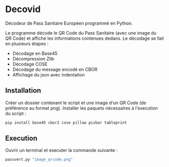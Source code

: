 # Decovid
Décodeur de Pass Sanitaire Européen programmé en Python.

Le programme décode le QR Code du Pass Sanitaire (avec une image du QR Code) et affiche les informations contenues dedans.
Le décodage se fait en plusieurs étapes :
- Décodage en Base45
- Décompression Zlib
- Décodage COSE
- Décodage du message encodé en CBOR
- Affichage du json avec indentation

## Installation

Créer un dossier contenant le script et une image d'un QR Code (de préférence au format png).
Installer les paquets nécessaires à l'execution du script :

```bash
pip install base45 cbor2 cose pillow pizbar tableprint
```

## Execution

Ouvrir un terminal et executer la commande suivante :

```bash
passvert.py "image_qrcode.png"
```
